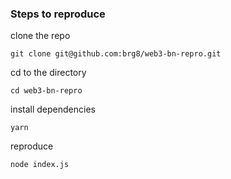 ### Steps to reproduce

clone the repo
```
git clone git@github.com:brg8/web3-bn-repro.git
```

cd to the directory
```
cd web3-bn-repro
```

install dependencies
```
yarn
```

reproduce
```
node index.js
```